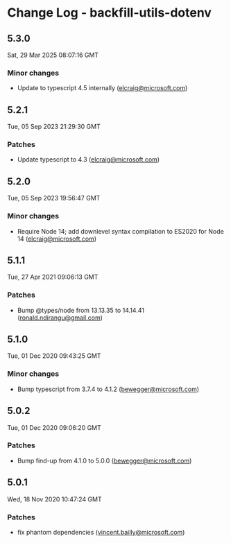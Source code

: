 # Change Log - backfill-utils-dotenv

<!-- This log was last generated on Sat, 29 Mar 2025 08:07:16 GMT and should not be manually modified. -->

<!-- Start content -->

## 5.3.0

Sat, 29 Mar 2025 08:07:16 GMT

### Minor changes

- Update to typescript 4.5 internally (elcraig@microsoft.com)

## 5.2.1

Tue, 05 Sep 2023 21:29:30 GMT

### Patches

- Update typescript to 4.3 (elcraig@microsoft.com)

## 5.2.0

Tue, 05 Sep 2023 19:56:47 GMT

### Minor changes

- Require Node 14; add downlevel syntax compilation to ES2020 for Node 14 (elcraig@microsoft.com)

## 5.1.1

Tue, 27 Apr 2021 09:06:13 GMT

### Patches

- Bump @types/node from 13.13.35 to 14.14.41 (ronald.ndirangu@gmail.com)

## 5.1.0

Tue, 01 Dec 2020 09:43:25 GMT

### Minor changes

- Bump typescript from 3.7.4 to 4.1.2 (bewegger@microsoft.com)

## 5.0.2

Tue, 01 Dec 2020 09:06:20 GMT

### Patches

- Bump find-up from 4.1.0 to 5.0.0 (bewegger@microsoft.com)

## 5.0.1

Wed, 18 Nov 2020 10:47:24 GMT

### Patches

- fix phantom dependencies (vincent.bailly@microsoft.com)
